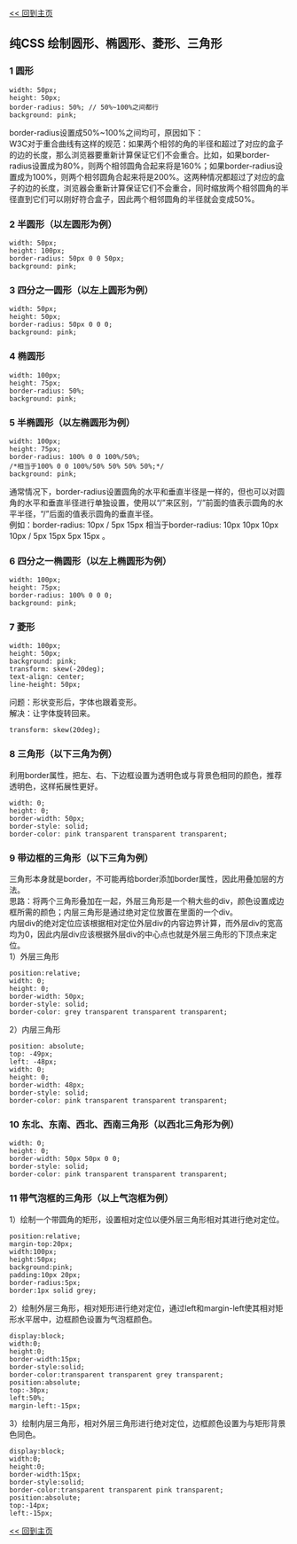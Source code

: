 [<< 回到主页](http://suzy1993.github.io/misszy/)

## 纯CSS 绘制圆形、椭圆形、菱形、三角形

### 1 圆形
```
width: 50px;
height: 50px;
border-radius: 50%; // 50%~100%之间都行
background: pink;
```
border-radius设置成50%~100%之间均可，原因如下：  
W3C对于重合曲线有这样的规范：如果两个相邻的角的半径和超过了对应的盒子的边的长度，那么浏览器要重新计算保证它们不会重合。比如，如果border-radius设置成为80%，则两个相邻圆角合起来将是160%；如果border-radius设置成为100%，则两个相邻圆角合起来将是200%。这两种情况都超过了对应的盒子的边的长度，浏览器会重新计算保证它们不会重合，同时缩放两个相邻圆角的半径直到它们可以刚好符合盒子，因此两个相邻圆角的半径就会变成50%。

### 2 半圆形（以左圆形为例）
```
width: 50px;
height: 100px;
border-radius: 50px 0 0 50px;
background: pink;
```

### 3 四分之一圆形（以左上圆形为例）
```
width: 50px;
height: 50px;
border-radius: 50px 0 0 0;
background: pink;
```

### 4 椭圆形
```
width: 100px;
height: 75px;
border-radius: 50%;
background: pink;
```

### 5 半椭圆形（以左椭圆形为例）
```
width: 100px;
height: 75px;
border-radius: 100% 0 0 100%/50%;
/*相当于100% 0 0 100%/50% 50% 50% 50%;*/
background: pink;
```
通常情况下，border-radius设置圆角的水平和垂直半径是一样的，但也可以对圆角的水平和垂直半径进行单独设置，使用以“/”来区别，“/”前面的值表示圆角的水平半径，“/”后面的值表示圆角的垂直半径。  
例如：border-radius: 10px / 5px 15px 相当于border-radius: 10px 10px 10px 10px / 5px 15px 5px 15px 。

### 6 四分之一椭圆形（以左上椭圆形为例）
```
width: 100px;
height: 75px;
border-radius: 100% 0 0 0;
background: pink;
```

### 7 菱形
```
width: 100px;
height: 50px;
background: pink;
transform: skew(-20deg);
text-align: center;
line-height: 50px;
```
问题：形状变形后，字体也跟着变形。  
解决：让字体旋转回来。
```
transform: skew(20deg);
```

### 8 三角形（以下三角为例）
利用border属性，把左、右、下边框设置为透明色或与背景色相同的颜色，推荐透明色，这样拓展性更好。
```
width: 0;
height: 0;
border-width: 50px;
border-style: solid;
border-color: pink transparent transparent transparent;
```

### 9 带边框的三角形（以下三角为例）
三角形本身就是border，不可能再给border添加border属性，因此用叠加层的方法。  
思路：将两个三角形叠加在一起，外层三角形是一个稍大些的div，颜色设置成边框所需的颜色；内层三角形是通过绝对定位放置在里面的一个div。  
内层div的绝对定位应该根据相对定位外层div的内容边界计算，而外层div的宽高均为0，因此内层div应该根据外层div的中心点也就是外层三角形的下顶点来定位。  
1）外层三角形
```
position:relative;
width: 0;
height: 0;
border-width: 50px;
border-style: solid;
border-color: grey transparent transparent transparent;
```

2）内层三角形
```
position: absolute;
top: -49px;
left: -48px;
width: 0;
height: 0;
border-width: 48px;
border-style: solid;
border-color: pink transparent transparent transparent;
```

### 10 东北、东南、西北、西南三角形（以西北三角形为例）
```
width: 0;
height: 0;
border-width: 50px 50px 0 0;
border-style: solid;
border-color: pink transparent transparent transparent;
```

### 11 带气泡框的三角形（以上气泡框为例）
1）绘制一个带圆角的矩形，设置相对定位以便外层三角形相对其进行绝对定位。
```
position:relative;
margin-top:20px;
width:100px;
height:50px;
background:pink;
padding:10px 20px;
border-radius:5px;
border:1px solid grey;
```

2）绘制外层三角形，相对矩形进行绝对定位，通过left和margin-left使其相对矩形水平居中，边框颜色设置为气泡框颜色。
```
display:block;
width:0;
height:0;
border-width:15px;
border-style:solid;
border-color:transparent transparent grey transparent;
position:absolute;
top:-30px;
left:50%;
margin-left:-15px;
```

3）绘制内层三角形，相对外层三角形进行绝对定位，边框颜色设置为与矩形背景色同色。
```
display:block;
width:0;
height:0;
border-width:15px;
border-style:solid;
border-color:transparent transparent pink transparent;
position:absolute;
top:-14px;
left:-15px;
```

[<< 回到主页](http://suzy1993.github.io/misszy/)
